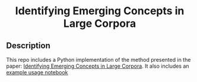 <h1 align="center">Identifying Emerging Concepts in Large Corpora</h1>

## Description
This repo includes a Python implementation of the method presented in the paper: [Identifying Emerging Concepts in Large Corpora](https://arxiv.org/abs/2502.21315). It also includes an [example usage notebook](./example_usage.ipynb)
